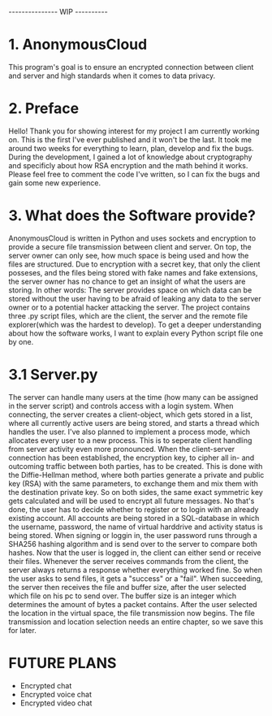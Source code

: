 --------------- WIP ----------
# 1. AnonymousCloud
This program's goal is to ensure an encrypted connection between client and server and high standards when it comes to data privacy.

# 2. Preface
Hello! Thank you for showing interest for my project I am currently working on. This is the first I've ever published and it won't be the last. It took me around two weeks for everything to learn, plan, develop and fix the bugs. During the development, I gained a lot of knowledge about cryptography and specificly about how RSA encryption and the math behind it works. 
Please feel free to comment the code I've written, so I can fix the bugs and gain some new experience.

# 3. What does the Software provide?
AnonymousCloud is written in Python and uses sockets and encryption to provide a secure file transmission between client and server. On top, the server owner can only see, how much space is being used and how the files are structured. Due to encryption with a secret key, that only the client posseses, and the files being stored with fake names and fake extensions, the server owner has no chance to get an insight of what the users are storing. In other words:
The server provides space on which data can be stored without the user having to be afraid of leaking any data to the server owner or to a potential hacker attacking the server. 
The project contains three .py script files, which are the client, the server and the remote file explorer(which was the hardest to develop). To get a deeper understanding about how the software works, I want to explain every Python script file one by one.

# 3.1 Server.py
The server can handle many users at the time (how many can be assigned in the server script) and controls access with a login system. When connecting, the server creates a       client-object, which gets stored in a list, where all currently active users are being stored, and starts a thread which handles the user. I've also planned to implement a process mode, which allocates every user to a new process. This is to seperate client handling from server activity even more pronounced. When the client-server connection has been established, the encryption key, to cipher all in- and outcoming traffic between both parties, has to be created. This is done with the Diffie-Hellman method, where both parties generate a private and public key (RSA) with the same parameters, to exchange them and mix them with the destination private key. So on both sides, the same exact symmetric key gets calculated and will be used to encrypt all future messages.
No that's done, the user has to decide whether to register or to login with an already existing account. All accounts are being stored in a SQL-database in which the username, password, the name of virtual harddrive and activity status is being stored. When signing or loggin in, the user password runs through a SHA256 hashing algorithm and is send over to the server to compare both hashes. 
Now that the user is logged in, the client can either send or receive their files. Whenever the server receives commands from the client, the server always returns a response whether everything worked fine. So when the user asks to send files, it gets a "success" or a "fail". When succeeding, the server then receives the file and buffer size, after the user selected which file on his pc to send over. The buffer size is an integer which determines the amount of bytes a packet contains. After the user selected the location in the virtual space, the file transmission now begins. The file transmission and location selection needs an entire chapter, so we save this for later.

# FUTURE PLANS
- Encrypted chat
- Encrypted voice chat
- Encrypted video chat

